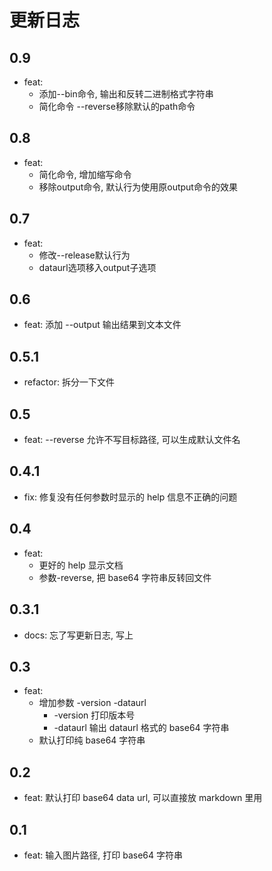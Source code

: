 # 更新日志

## 0.9
- feat:
  - 添加--bin命令, 输出和反转二进制格式字符串
  - 简化命令 --reverse移除默认的path命令

## 0.8
- feat:
  - 简化命令, 增加缩写命令
  - 移除output命令, 默认行为使用原output命令的效果

## 0.7
- feat: 
  - 修改--release默认行为
  - dataurl选项移入output子选项

## 0.6
- feat: 添加 --output 输出结果到文本文件

## 0.5.1
- refactor: 拆分一下文件

## 0.5

- feat: --reverse 允许不写目标路径, 可以生成默认文件名

## 0.4.1

- fix: 修复没有任何参数时显示的 help 信息不正确的问题

## 0.4

- feat: 
  - 更好的 help 显示文档
  - 参数-reverse, 把 base64 字符串反转回文件

## 0.3.1

- docs: 忘了写更新日志, 写上

## 0.3

- feat: 
  - 增加参数 -version -dataurl
    - -version 打印版本号
    - -dataurl 输出 dataurl 格式的 base64 字符串
  - 默认打印纯 base64 字符串

## 0.2

- feat: 默认打印 base64 data url, 可以直接放 markdown 里用

## 0.1

- feat: 输入图片路径, 打印 base64 字符串
